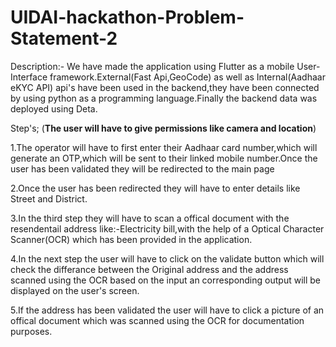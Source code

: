 # UIDAI-hackathon-Problem-Statement-2

Description:-
We have made the application using Flutter as a mobile User-Interface framework.External(Fast Api,GeoCode) as well as Internal(Aadhaar eKYC API) api's have been used in the backend,they have been connected by using python as a programming language.Finally the backend data was deployed using Deta.

Step's;
(**The user will have to give permissions like camera and location**)

1.The operator will have to first enter their Aadhaar card number,which will generate an OTP,which will be sent to their linked mobile number.Once the user has been validated they will 
be redirected to the main page

2.Once the user has been redirected they will have to enter details like Street and District.

3.In the third step they will have to scan a offical document with the resendentail address like:-Electricity bill,with the help of a Optical Character Scanner(OCR) which has been provided in the application.

4.In the next step the user will have to click on the validate button which will check the differance between the Original address and the address scanned using the OCR based on the input an corresponding output will be displayed on the user's screen.

5.If the address has been validated the user will have to click a picture of an offical document which was scanned using the OCR for documentation purposes.

